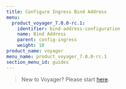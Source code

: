 ```yaml
---
title: Configure Ingress Bind Address
menu:
  product_voyager_7.0.0-rc.1:
    identifier: bind-address-configuration
    name: Bind Address
    parent: config-ingress
    weight: 10
product_name: voyager
menu_name: product_voyager_7.0.0-rc.1
section_menu_id: guides
---
```

> New to Voyager? Please start [here](/docs/concepts/overview.md).


